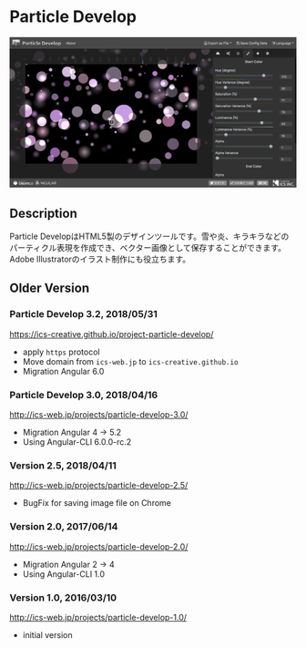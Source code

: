 # Particle Develop

![Particle Develop](docs/assets/images/preview.png)

## Description

Particle DevelopはHTML5製のデザインツールです。雪や炎、キラキラなどのパーティクル表現を作成でき、ベクター画像として保存することができます。Adobe Illustratorのイラスト制作にも役立ちます。

## Older Version

### Particle Develop 3.2, 2018/05/31
https://ics-creative.github.io/project-particle-develop/

- apply `https` protocol
- Move domain from `ics-web.jp` to `ics-creative.github.io`
- Migration Angular 6.0

### Particle Develop 3.0, 2018/04/16
http://ics-web.jp/projects/particle-develop-3.0/

- Migration Angular 4 -> 5.2
- Using Angular-CLI 6.0.0-rc.2

### Version 2.5, 2018/04/11
http://ics-web.jp/projects/particle-develop-2.5/

- BugFix for saving image file on Chrome 

### Version 2.0, 2017/06/14
http://ics-web.jp/projects/particle-develop-2.0/

- Migration Angular 2 -> 4
- Using Angular-CLI 1.0


### Version 1.0, 2016/03/10

http://ics-web.jp/projects/particle-develop-1.0/

- initial version
